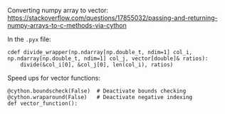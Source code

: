 Converting numpy array to vector: https://stackoverflow.com/questions/17855032/passing-and-returning-numpy-arrays-to-c-methods-via-cython

In the `.pyx` file:

```
cdef divide_wrapper(np.ndarray[np.double_t, ndim=1] col_i, np.ndarray[np.double_t, ndim=1] col_j, vector[double]& ratios):
    divide(&col_i[0], &col_j[0], len(col_i), ratios)
```

Speed ups for vector functions:

```
@cython.boundscheck(False)  # Deactivate bounds checking
@cython.wraparound(False)   # Deactivate negative indexing
def vector_function():
```
